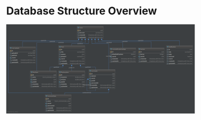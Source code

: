 # Database Structure Overview

![My image](https://raw.githubusercontent.com/Davlis/Kamalio/database-structure/docs/database-structure/kamalio.png)
